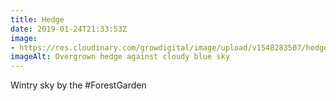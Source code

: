 ```yaml
---
title: Hedge
date: 2019-01-24T21:33:53Z
image: 
- https://res.cloudinary.com/growdigital/image/upload/v1548283507/hedge-A52C5BE3.jpg
imageAlt: Overgrown hedge against cloudy blue sky
---
```


Wintry sky by the #ForestGarden
